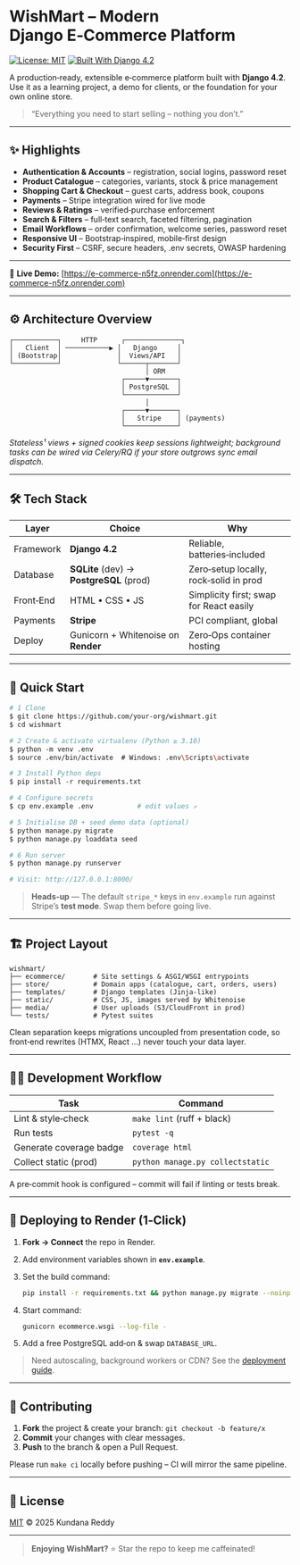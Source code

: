 # WishMart – Modern Django E‑Commerce Platform

[![License: MIT](https://img.shields.io/badge/License-MIT-green.svg)](LICENSE)
[![Built With Django 4.2](https://img.shields.io/badge/Django-4.2-blue.svg)](https://www.djangoproject.com/)

A production‑ready, extensible e‑commerce platform built with **Django 4.2**. Use it as a learning project, a demo for clients, or the foundation for your own online store.

> “Everything you need to start selling – nothing you don’t.”

---

## ✨ Highlights

* **Authentication & Accounts** – registration, social logins, password reset
* **Product Catalogue** – categories, variants, stock & price management
* **Shopping Cart & Checkout** – guest carts, address book, coupons
* **Payments** – Stripe integration wired for live mode
* **Reviews & Ratings** – verified‑purchase enforcement
* **Search & Filters** – full‑text search, faceted filtering, pagination
* **Email Workflows** – order confirmation, welcome series, password reset
* **Responsive UI** – Bootstrap‑inspired, mobile‑first design
* **Security First** – CSRF, secure headers, .env secrets, OWASP hardening

---


🔗 **Live Demo:** [https://e-commerce-n5fz.onrender.com](https://e-commerce-n5fz.onrender.com)


---

## ⚙️ Architecture Overview

```
┌───────────┐     HTTP      ┌──────────────┐
│   Client  │ ───────────▶ │   Django     │
│ (Bootstrap│              │  Views/API   │
└───────────┘              └──────┬───────┘
                                  │ ORM
                            ┌─────▼───────┐
                            │ PostgreSQL  │
                            └─────────────┘
                                  │
                            ┌─────▼───────┐
                            │   Stripe    │ (payments)
                            └─────────────┘
```

*Stateless¹ views + signed cookies keep sessions lightweight; background tasks can be wired via Celery/RQ if your store outgrows sync email dispatch.*

---

## 🛠 Tech Stack

| Layer     | Choice                                   | Why                                     |
| --------- | ---------------------------------------- | --------------------------------------- |
| Framework | **Django 4.2**                           | Reliable, batteries‑included            |
| Database  | **SQLite** (dev) → **PostgreSQL** (prod) | Zero‑setup locally, rock‑solid in prod  |
| Front‑End | HTML • CSS • JS                          | Simplicity first; swap for React easily |
| Payments  | **Stripe**                               | PCI compliant, global                   |
| Deploy    | Gunicorn + Whitenoise on **Render**      | Zero‑Ops container hosting              |

---

## 🚀 Quick Start

```bash
# 1 Clone
$ git clone https://github.com/your‑org/wishmart.git
$ cd wishmart

# 2 Create & activate virtualenv (Python ≥ 3.10)
$ python -m venv .env
$ source .env/bin/activate  # Windows: .env\Scripts\activate

# 3 Install Python deps
$ pip install -r requirements.txt

# 4 Configure secrets
$ cp env.example .env           # edit values ↗

# 5 Initialise DB + seed demo data (optional)
$ python manage.py migrate
$ python manage.py loaddata seed

# 6 Run server
$ python manage.py runserver

# Visit: http://127.0.0.1:8000/
```

> **Heads‑up** — The default `stripe_*` keys in `env.example` run against Stripe’s **test mode**. Swap them before going live.

---

## 🏗 Project Layout

```
wishmart/
├── ecommerce/       # Site settings & ASGI/WSGI entrypoints
├── store/           # Domain apps (catalogue, cart, orders, users)
├── templates/       # Django templates (Jinja‑like)
├── static/          # CSS, JS, images served by Whitenoise
├── media/           # User uploads (S3/CloudFront in prod)
└── tests/           # Pytest suites
```

Clean separation keeps migrations uncoupled from presentation code, so front‑end rewrites (HTMX, React …) never touch your data layer.

---

## 🧑‍💻 Development Workflow

| Task                    | Command                          |
| ----------------------- | -------------------------------- |
| Lint & style‑check      | `make lint` (ruff + black)       |
| Run tests               | `pytest -q`                      |
| Generate coverage badge | `coverage html`                  |
| Collect static (prod)   | `python manage.py collectstatic` |

A pre‑commit hook is configured – commit will fail if linting or tests break.

---

## 🚢 Deploying to Render (1‑Click)

1. **Fork → Connect** the repo in Render.
2. Add environment variables shown in **`env.example`**.
3. Set the build command:

   ```bash
   pip install -r requirements.txt && python manage.py migrate --noinput
   ```
4. Start command:

   ```bash
   gunicorn ecommerce.wsgi --log-file -
   ```
5. Add a free PostgreSQL add‑on & swap `DATABASE_URL`.

> Need autoscaling, background workers or CDN? See the [deployment guide](docs/deploy.md).

---

## 🤝 Contributing

1. **Fork** the project & create your branch: `git checkout -b feature/x`
2. **Commit** your changes with clear messages.
3. **Push** to the branch & open a Pull Request.

Please run `make ci` locally before pushing – CI will mirror the same pipeline.

---

## 📜 License

[MIT](LICENSE) © 2025 Kundana Reddy

---

> **Enjoying WishMart?** ⭐ Star the repo to keep me caffeinated!
